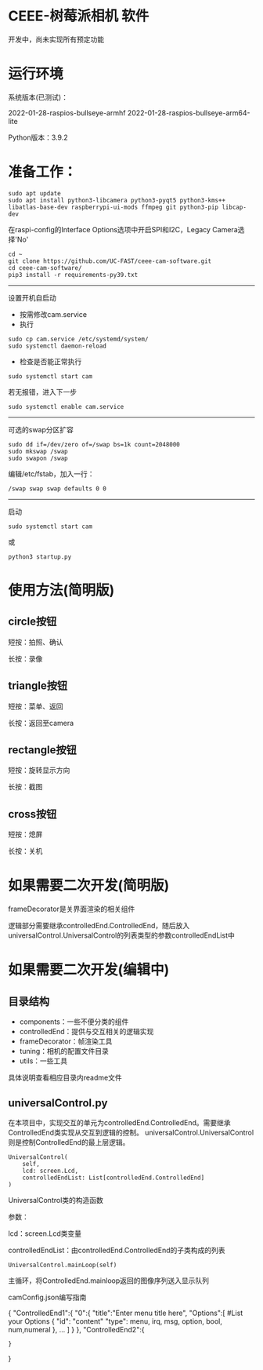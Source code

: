# CEEE-树莓派相机 软件

开发中，尚未实现所有预定功能

# 运行环境

系统版本(已测试)：

2022-01-28-raspios-bullseye-armhf
2022-01-28-raspios-bullseye-arm64-lite

Python版本：3.9.2

# 准备工作：

```
sudo apt update
sudo apt install python3-libcamera python3-pyqt5 python3-kms++ libatlas-base-dev raspberrypi-ui-mods ffmpeg git python3-pip libcap-dev
```

在raspi-config的Interface Options选项中开启SPI和I2C，Legacy Camera选择'No'

```
cd ~
git clone https://github.com/UC-FAST/ceee-cam-software.git
cd ceee-cam-software/
pip3 install -r requirements-py39.txt
```

_____________
设置开机自启动

* 按需修改cam.service
* 执行

```
sudo cp cam.service /etc/systemd/system/
sudo systemctl daemon-reload
```

* 检查是否能正常执行

```
sudo systemctl start cam
```

若无报错，进入下一步

```
sudo systemctl enable cam.service
```

____________
可选的swap分区扩容

```
sudo dd if=/dev/zero of=/swap bs=1k count=2048000
sudo mkswap /swap
sudo swapon /swap
```

编辑/etc/fstab，加入一行：

```
/swap swap swap defaults 0 0
```

______
启动

```sudo systemctl start cam```

或

```python3 startup.py```

# 使用方法(简明版)

## circle按钮

短按：拍照、确认

长按：录像

## triangle按钮

短按：菜单、返回

长按：返回至camera

## rectangle按钮

短按：旋转显示方向

长按：截图

## cross按钮

短按：熄屏

长按：关机

# 如果需要二次开发(简明版)

frameDecorator是关界面渲染的相关组件

逻辑部分需要继承controlledEnd.ControlledEnd，随后放入universalControl.UniversalControl的列表类型的参数controlledEndList中

# 如果需要二次开发(编辑中)
## 目录结构
* components：一些不便分类的组件
* controlledEnd：提供与交互相关的逻辑实现
* frameDecorator：帧渲染工具
* tuning：相机的配置文件目录
* utils：一些工具

具体说明查看相应目录内readme文件

## universalControl.py
在本项目中，实现交互的单元为controlledEnd.ControlledEnd。需要继承ControlledEnd类实现从交互到逻辑的控制。
universalControl.UniversalControl则是控制ControlledEnd的最上层逻辑。

```
UniversalControl(
    self, 
    lcd: screen.Lcd, 
    controlledEndList: List[controlledEnd.ControlledEnd]
)
```
UniversalControl类的构造函数

参数：

lcd：screen.Lcd类变量

controlledEndList：由controlledEnd.ControlledEnd的子类构成的列表

```
UniversalControl.mainLoop(self)
```
主循环，将ControlledEnd.mainloop返回的图像序列送入显示队列



camConfig.json编写指南

{
    "ControlledEnd1":{
        "0":{
            "title":"Enter menu title here",
            "Options":[  #List your Options
                {
                    "id":
                    "content"
                    "type": menu, irq, msg, option, bool, num,numeral
                },
                ...
            ]
        }
    },
    "ControlledEnd2":{

    }
}
